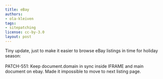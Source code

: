 ```yaml
---
title: eBay
authors:
- ola-kleiven
tags:
- sitepatching
license: cc-by-3.0
layout: post
---
```

Tiny update, just to make it easier to browse eBay listings in time for holiday season:<br/><br/>PATCH-551: Keep document.domain in sync inside IFRAME and main document on ebay. Made it impossible to move to next listing page.

